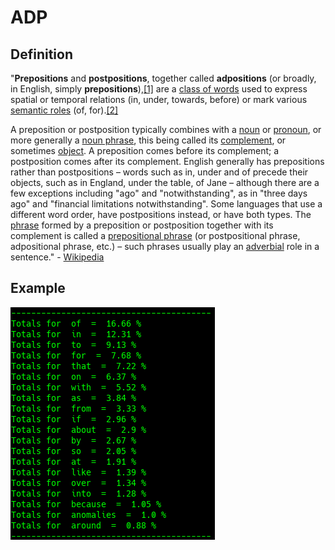 # ADP

## Definition

"**Prepositions** and **postpositions**, together called **adpositions** \(or broadly, in English, simply **prepositions**\),[\[1\]](https://en.wikipedia.org/wiki/Preposition_and_postposition#cite_note-HP602-1) are a [class of words](https://en.wikipedia.org/wiki/Part_of_speech) used to express spatial or temporal relations \(in, under, towards, before\) or mark various [semantic roles](https://en.wikipedia.org/wiki/Thematic_relations) \(of, for\).[\[2\]](https://en.wikipedia.org/wiki/Preposition_and_postposition#cite_note-2)

A preposition or postposition typically combines with a [noun](https://en.wikipedia.org/wiki/Noun) or [pronoun](https://en.wikipedia.org/wiki/Pronoun), or more generally a [noun phrase](https://en.wikipedia.org/wiki/Noun_phrase), this being called its [complement](https://en.wikipedia.org/wiki/Complement_%28grammar%29), or sometimes [object](https://en.wikipedia.org/wiki/Object_%28grammar%29). A preposition comes before its complement; a postposition comes after its complement. English generally has prepositions rather than postpositions – words such as in, under and of precede their objects, such as in England, under the table, of Jane – although there are a few exceptions including "ago" and "notwithstanding", as in "three days ago" and "financial limitations notwithstanding". Some languages that use a different word order, have postpositions instead, or have both types. The [phrase](https://en.wikipedia.org/wiki/Phrase) formed by a preposition or postposition together with its complement is called a [prepositional phrase](https://en.wikipedia.org/wiki/Prepositional_phrase) \(or postpositional phrase, adpositional phrase, etc.\) – such phrases usually play an [adverbial](https://en.wikipedia.org/wiki/Adverbial) role in a sentence." - [Wikipedia](https://en.wikipedia.org/wiki/Preposition_and_postposition)

## Example

![Google Congressional Hearing Adpositions sorted by percent \(top 20\)](../../.gitbook/assets/2018-12-28-151300_327x372_scrot.png)

